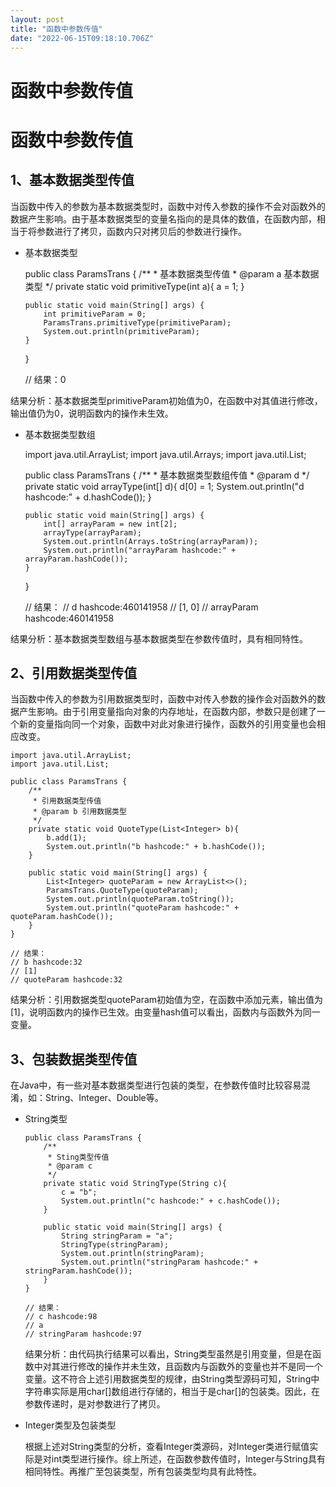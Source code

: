 ```yaml
---
layout: post
title: "函数中参数传值"
date: "2022-06-15T09:18:10.706Z"
---
```

函数中参数传值
=======

函数中参数传值
=======

1、基本数据类型传值
----------

当函数中传入的参数为基本数据类型时，函数中对传入参数的操作不会对函数外的数据产生影响。由于基本数据类型的变量名指向的是具体的数值，在函数内部，相当于将参数进行了拷贝，函数内只对拷贝后的参数进行操作。

*   基本数据类型

    public class ParamsTrans {
        /**
         * 基本数据类型传值
         * @param a 基本数据类型
         */
        private static void primitiveType(int a){
            a = 1;
        }
    
        public static void main(String[] args) {
            int primitiveParam = 0;
            ParamsTrans.primitiveType(primitiveParam);
            System.out.println(primitiveParam);
        }
    }
    
    // 结果：0
    

结果分析：基本数据类型primitiveParam初始值为0，在函数中对其值进行修改，输出值仍为0，说明函数内的操作未生效。

*   基本数据类型数组

    import java.util.ArrayList;
    import java.util.Arrays;
    import java.util.List;
    
    public class ParamsTrans {
        /**
         * 基本数据类型数组传值
         * @param d
         */
        private static void arrayType(int[] d){
            d[0] = 1;
            System.out.println("d hashcode:" + d.hashCode());
        }
    
        public static void main(String[] args) {
            int[] arrayParam = new int[2];
            arrayType(arrayParam);
            System.out.println(Arrays.toString(arrayParam));
            System.out.println("arrayParam hashcode:" + arrayParam.hashCode());
        }
    }
    
    
    // 结果：
    // d hashcode:460141958
    // [1, 0]
    // arrayParam hashcode:460141958
    

结果分析：基本数据类型数组与基本数据类型在参数传值时，具有相同特性。

2、引用数据类型传值
----------

当函数中传入的参数为引用数据类型时，函数中对传入参数的操作会对函数外的数据产生影响。由于引用变量指向对象的内存地址，在函数内部，参数只是创建了一个新的变量指向同一个对象，函数中对此对象进行操作，函数外的引用变量也会相应改变。

    import java.util.ArrayList;
    import java.util.List;
    
    public class ParamsTrans {
        /**
         * 引用数据类型传值
         * @param b 引用数据类型
         */
        private static void QuoteType(List<Integer> b){
            b.add(1);
            System.out.println("b hashcode:" + b.hashCode());
        }
    
        public static void main(String[] args) {
            List<Integer> quoteParam = new ArrayList<>();
            ParamsTrans.QuoteType(quoteParam);
            System.out.println(quoteParam.toString());
            System.out.println("quoteParam hashcode:" + quoteParam.hashCode());
        }
    }
    
    // 结果：
    // b hashcode:32
    // [1]
    // quoteParam hashcode:32
    
    

结果分析：引用数据类型quoteParam初始值为空，在函数中添加元素，输出值为\[1\]，说明函数内的操作已生效。由变量hash值可以看出，函数内与函数外为同一变量。

3、包装数据类型传值
----------

在Java中，有一些对基本数据类型进行包装的类型，在参数传值时比较容易混淆，如：String、Integer、Double等。

*   String类型
    
        public class ParamsTrans {
            /**
             * Sting类型传值
             * @param c
             */
            private static void StringType(String c){
                c = "b";
                System.out.println("c hashcode:" + c.hashCode());
            }
        
            public static void main(String[] args) {
                String stringParam = "a";
                StringType(stringParam);
                System.out.println(stringParam);
                System.out.println("stringParam hashcode:" + stringParam.hashCode());
            }
        }
        
        // 结果：
        // c hashcode:98
        // a
        // stringParam hashcode:97
        
    
    结果分析：由代码执行结果可以看出，String类型虽然是引用变量，但是在函数中对其进行修改的操作并未生效，且函数内与函数外的变量也并不是同一个变量。这不符合上述引用数据类型的规律，由String类型源码可知，String中字符串实际是用char\[\]数组进行存储的，相当于是char\[\]的包装类。因此，在参数传递时，是对参数进行了拷贝。
    
*   Integer类型及包装类型
    
    根据上述对String类型的分析，查看Integer类源码，对Integer类进行赋值实际是对int类型进行操作。综上所述，在函数参数传值时，Integer与String具有相同特性。再推广至包装类型，所有包装类型均具有此特性。